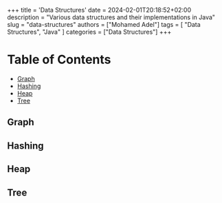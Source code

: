 +++
title = 'Data Structures'
date = 2024-02-01T20:18:52+02:00
description = "Various data structures and their implementations in Java"
slug = "data-structures"
authors = ["Mohamed Adel"]
tags = [
    "Data Structures",
    "Java"
]
categories = ["Data Structures"]
+++

# Table of Contents
* [Graph](#graph)
* [Hashing](#hashing)
* [Heap](#heap)
* [Tree](#tree)

## Graph

## Hashing

## Heap

## Tree